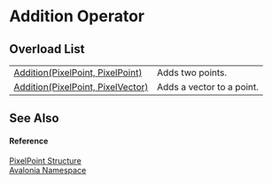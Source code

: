 # Addition Operator


## Overload List
<table>
<tr>
<td><a href="M_Avalonia_PixelPoint_op_Addition">Addition(PixelPoint, PixelPoint)</a></td>
<td>Adds two points.</td>
</tr>
<tr>
<td><a href="M_Avalonia_PixelPoint_op_Addition_1">Addition(PixelPoint, PixelVector)</a></td>
<td>Adds a vector to a point.</td>
</tr>
</table>

## See Also


#### Reference
<a href="T_Avalonia_PixelPoint">PixelPoint Structure</a>  
<a href="N_Avalonia">Avalonia Namespace</a>  

